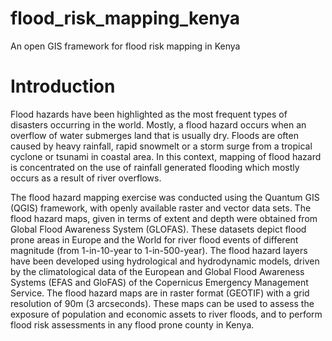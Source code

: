 # flood_risk_mapping_kenya
An open GIS framework for flood risk mapping in Kenya
# Introduction
Flood hazards have been highlighted as the most frequent types of disasters occurring in the world. Mostly, a flood hazard occurs when an overflow of water submerges land that is usually dry. Floods are often caused by heavy rainfall, rapid snowmelt or a storm surge from a tropical cyclone or tsunami in coastal area. In this context, mapping of flood hazard is concentrated on the use of rainfall generated flooding which mostly occurs as a result of river overflows. 

The flood hazard mapping exercise was conducted using the Quantum GIS (QGIS) framework, with openly available raster and vector data sets. The flood hazard maps, given in terms of extent and depth were obtained from Global Flood Awareness System (GLOFAS). These datasets depict flood prone areas in Europe and the World for river flood events of different magnitude (from 1-in-10-year to 1-in-500-year). The flood hazard layers have been developed using hydrological and hydrodynamic models, driven by the climatological data of the European and Global Flood Awareness Systems (EFAS and GloFAS) of the Copernicus Emergency Management Service. 
The flood hazard maps are in raster format (GEOTIF) with a grid resolution of 90m (3 arcseconds). These maps can be used to assess the exposure of population and economic assets to river floods, and to perform flood risk assessments in any flood prone county in Kenya.
